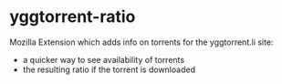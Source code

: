 # yggtorrent-ratio
Mozilla Extension which adds info on torrents for the yggtorrent.li site:

- a quicker way to see availability of torrents
- the resulting ratio if the torrent is downloaded
